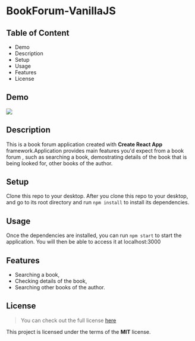 # BookForum-VanillaJS

## Table of Content
- Demo
- Description
- Setup
- Usage
- Features
- License
## Demo
<img src='https://github.com/stphncrt/BookForum-VanillaJS/blob/main/public/images/BookApp1.gif' />

## Description
This is a book forum application created with **Create React App** framework.Application provides main features you'd expect from a book forum , such as searching a book, demostrating details of the book that is being looked for, other books of the author.

## Setup
Clone this repo to your desktop.
After you clone this repo to your desktop, and go to its root directory and run `npm install` to install its dependencies.

## Usage

Once the dependencies are installed, you can run `npm start` to start the application. You will then be able to access it at localhost:3000

## Features
- Searching a book,
- Checking details of the book,
- Searching other books of the author.

## License
> You can check out the full license [here](https://github.com/IgorAntun/node-chat/blob/master/LICENSE)

This project is licensed under the terms of the **MIT** license.


